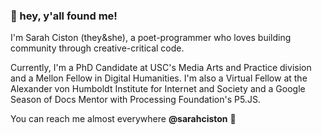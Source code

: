 ### 💌 hey, y'all found me! 

I'm Sarah Ciston (they&she), a poet-programmer who loves building community through creative-critical code.  

Currently, I'm a PhD Candidate at USC's Media Arts and Practice division and a Mellon Fellow in Digital Humanities. I'm also a Virtual Fellow at the Alexander von Humboldt Institute for Internet and Society and a Google Season of Docs Mentor with Processing Foundation's P5.JS. 

You can reach me almost everywhere **@sarahciston** 💜

<!--
**sarahciston/sarahciston** is a ✨ _special_ ✨ repository because its `README.md` (this file) appears on your GitHub profile.

Here are some ideas to get you started:

- 🔭 I’m currently working on ...
- 🌱 I’m currently learning ...
- 👯 I’m looking to collaborate on ...
- 🤔 I’m looking for help with ...
- 💬 Ask me about ...
- 📫 How to reach me: ...
- 😄 Pronouns: ...
- ⚡ Fun fact: ...
-->

